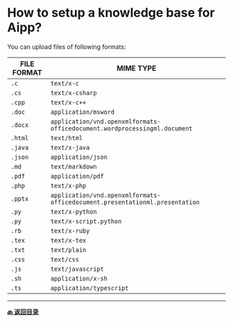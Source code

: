 # How to setup a knowledge base for Aipp?

You can upload files of following formats:

| FILE FORMAT | MIME TYPE                                                                   |
| ----------- | --------------------------------------------------------------------------- |
| `.c`        | `text/x-c`                                                                  |
| `.cs`       | `text/x-csharp`                                                             |
| `.cpp`      | `text/x-c++`                                                                |
| `.doc`      | `application/msword`                                                        |
| `.docx`     | `application/vnd.openxmlformats-officedocument.wordprocessingml.document`   |
| `.html`     | `text/html`                                                                 |
| `.java`     | `text/x-java`                                                               |
| `.json`     | `application/json`                                                          |
| `.md`       | `text/markdown`                                                             |
| `.pdf`      | `application/pdf`                                                           |
| `.php`      | `text/x-php`                                                                |
| `.pptx`     | `application/vnd.openxmlformats-officedocument.presentationml.presentation` |
| `.py`       | `text/x-python`                                                             |
| `.py`       | `text/x-script.python`                                                      |
| `.rb`       | `text/x-ruby`                                                               |
| `.tex`      | `text/x-tex`                                                                |
| `.txt`      | `text/plain`                                                                |
| `.css`      | `text/css`                                                                  |
| `.js`       | `text/javascript`                                                           |
| `.sh`       | `application/x-sh`                                                          |
| `.ts`       | `application/typescript`                                                    |

---

**[🔙️ 返回目录](../README.md)**
